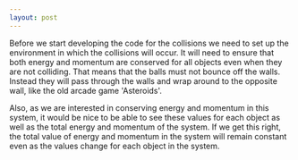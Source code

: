 ```yaml
---
layout: post
---
```

Before we start developing the code for the collisions we need to set up the environment in which the collisions will occur.  It will need to ensure that both energy and momentum are conserved for all objects even when they are not colliding.  That means that the balls must not bounce off the walls.  Instead they will pass through the walls and wrap around to the opposite wall, like the old arcade game 'Asteroids'.

Also, as we are interested in conserving energy and momentum in this system, it would be nice to be able to see these values for each object as well as the total energy and momentum of the system.  If we get this right, the total value of energy and momentum in the system will remain constant even as the values change for each object in the system.